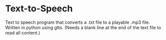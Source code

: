 # Text-to-Speech
Text to speech program that converts a .txt file to a playable .mp3 file. Written in python using gtts.
(Needs a blank line at the end of the text file to read all content.)
